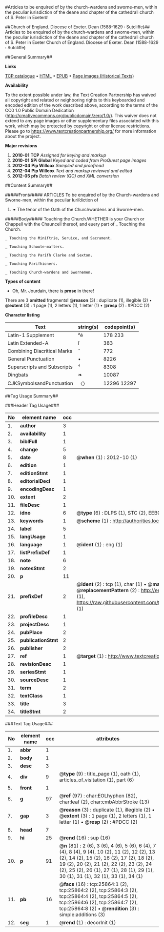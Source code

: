 #Articles to be enquired of by the church-wardens and sworne-men, within the peculiar iurisdiction of the deane and chapter of the cathedrall church of S. Peter in Exeter#

##Church of England. Diocese of Exeter. Dean (1588-1629 : Sutcliffe)##
Articles to be enquired of by the church-wardens and sworne-men, within the peculiar iurisdiction of the deane and chapter of the cathedrall church of S. Peter in Exeter
Church of England. Diocese of Exeter. Dean (1588-1629 : Sutcliffe)

##General Summary##

**Links**

[TCP catalogue](http://www.ota.ox.ac.uk/tcp/)  • 
[HTML](http://tei.it.ox.ac.uk/tcp/Texts-HTML/free/A00/A00181.html)  • 
[EPUB](http://tei.it.ox.ac.uk/tcp/Texts-EPUB/free/A00/A00181.epub) • 
[Page images (Historical Texts)](https://historicaltexts.jisc.ac.uk/eebo-22885465e)

**Availability**

To the extent possible under law, the Text Creation Partnership has waived all copyright and related or neighboring rights to this keyboarded and encoded edition of the work described above, according to the terms of the CC0 1.0 Public Domain Dedication (http://creativecommons.org/publicdomain/zero/1.0/). This waiver does not extend to any page images or other supplementary files associated with this work, which may be protected by copyright or other license restrictions. Please go to https://www.textcreationpartnership.org/ for more information about the project.

**Major revisions**

1. __2010-01__ __TCP__ *Assigned for keying and markup*
1. __2010-01__ __SPi Global__ *Keyed and coded from ProQuest page images*
1. __2012-04__ __Pip Willcox__ *Sampled and proofread*
1. __2012-04__ __Pip Willcox__ *Text and markup reviewed and edited*
1. __2012-05__ __pfs__ *Batch review (QC) and XML conversion*

##Content Summary##

#####Front#####
ARTICLES To be enquired of by the Church-wardens and Sworne-men, within the peculiar Iuriſdiction of
1. ❧ The tenor of the Oath of the Churchwardens and Sworne-men.

#####Body#####
Touching the Church.WHETHER is your Church or Chappell with the Chauncell thereof, and euery part of
    _ Touching the Church.

    _ Touching the Miniſtrie, Seruice, and Sacrament.

    _ Touching Schoole-maſters.

    _ Touching the Pariſh Clarke and Sexton.

    _ Touching Pariſhioners.

    _ Touching Church-wardens and Swornemen.

**Types of content**

  * Oh, Mr. Jourdain, there is **prose** in there!

There are 3 **omitted** fragments! 
 @__reason__ (3) : duplicate (1), illegible (2)  •  @__extent__ (3) : 1 page (1), 2 letters (1), 1 letter (1)  •  @__resp__ (2) : #PDCC (2)

**Character listing**


|Text|string(s)|codepoint(s)|
|---|---|---|
|Latin-1 Supplement|²é|178 233|
|Latin Extended-A|ſ|383|
|Combining             Diacritical Marks|̄|772|
|General Punctuation|•|8226|
|Superscripts             and Subscripts|⁴|8308|
|Dingbats|❧|10087|
|CJKSymbolsandPunctuation|〈〉|12296 12297|

##Tag Usage Summary##

###Header Tag Usage###

|No|element name|occ|attributes|
|---|---|---|---|
|1.|__author__|3||
|2.|__availability__|1||
|3.|__biblFull__|1||
|4.|__change__|5||
|5.|__date__|8| @__when__ (1) : 2012-10 (1)|
|6.|__edition__|1||
|7.|__editionStmt__|1||
|8.|__editorialDecl__|1||
|9.|__encodingDesc__|1||
|10.|__extent__|2||
|11.|__fileDesc__|1||
|12.|__idno__|6| @__type__ (6) : DLPS (1), STC (2), EEBO-CITATION (1), OCLC (1), VID (1)|
|13.|__keywords__|1| @__scheme__ (1) : http://authorities.loc.gov/ (1)|
|14.|__label__|5||
|15.|__langUsage__|1||
|16.|__language__|1| @__ident__ (1) : eng (1)|
|17.|__listPrefixDef__|1||
|18.|__note__|6||
|19.|__notesStmt__|2||
|20.|__p__|11||
|21.|__prefixDef__|2| @__ident__ (2) : tcp (1), char (1)  •  @__matchPattern__ (2) : ([0-9\-]+):([0-9IVX]+) (1), (.+) (1)  •  @__replacementPattern__ (2) : http://eebo.chadwyck.com/downloadtiff?vid=$1&page=$2 (1), https://raw.githubusercontent.com/textcreationpartnership/Texts/master/tcpchars.xml#$1 (1)|
|22.|__profileDesc__|1||
|23.|__projectDesc__|1||
|24.|__pubPlace__|2||
|25.|__publicationStmt__|2||
|26.|__publisher__|2||
|27.|__ref__|1| @__target__ (1) : http://www.textcreationpartnership.org/docs/. (1)|
|28.|__revisionDesc__|1||
|29.|__seriesStmt__|1||
|30.|__sourceDesc__|1||
|31.|__term__|2||
|32.|__textClass__|1||
|33.|__title__|3||
|34.|__titleStmt__|2||


###Text Tag Usage###

|No|element name|occ|attributes|
|---|---|---|---|
|1.|__abbr__|1||
|2.|__body__|1||
|3.|__desc__|3||
|4.|__div__|9| @__type__ (9) : title_page (1), oath (1), articles_of_visitation (1), part (6)|
|5.|__front__|1||
|6.|__g__|97| @__ref__ (97) : char:EOLhyphen (82), char:leaf (2), char:cmbAbbrStroke (13)|
|7.|__gap__|3| @__reason__ (3) : duplicate (1), illegible (2)  •  @__extent__ (3) : 1 page (1), 2 letters (1), 1 letter (1)  •  @__resp__ (2) : #PDCC (2)|
|8.|__head__|7||
|9.|__hi__|25| @__rend__ (16) : sup (16)|
|10.|__p__|91| @__n__ (81) : 2 (6), 3 (6), 4 (6), 5 (6), 6 (4), 7 (4), 8 (4), 9 (4), 10 (2), 11 (2), 12 (2), 13 (2), 14 (2), 15 (2), 16 (2), 17 (2), 18 (2), 19 (2), 20 (2), 21 (2), 22 (2), 23 (2), 24 (2), 25 (2), 26 (1), 27 (1), 28 (1), 29 (1), 30 (1), 31 (1), 32 (1), 33 (1), 34 (1)|
|11.|__pb__|16| @__facs__ (16) : tcp:25864:1 (2), tcp:25864:2 (2), tcp:25864:3 (2), tcp:25864:4 (2), tcp:25864:5 (2), tcp:25864:6 (2), tcp:25864:7 (2), tcp:25864:8 (2)  •  @__rendition__ (3) : simple:additions (3)|
|12.|__seg__|1| @__rend__ (1) : decorInit (1)|
